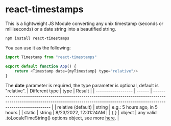 # react-timestamps

This is a lightweight JS Module converting any unix timestamp (seconds or milliseconds) or a date string into a beautified string. 

```
npm install react-timestamps
```

You can use it as the following:
```js
import Timestamp from "react-timestamps"

export default function App() {
    return <Timestamp date={myTimestamp} type="relative"/>
}
```
The **date** parameter is required, the type parameter is optional, default is "relative". 
| Different type     | type   | Result                                                                                                                                                                                   |
| ------------------ | ------ | ---------------------------------------------------------------------------------------------------------------------------------------------------------------------------------------- |
| relative (default) | string | e.g.: 5 hours ago, in 5 hours                                                                                                                                                            |
| static             | string | 8/23/2022, 12:01:24AM                                                                                                                                                                    |
| { }                | object | any valid .toLocaleTimeString() options object, see more [here](https://developer.mozilla.org/en-US/docs/Web/JavaScript/Reference/Global_Objects/Date/toLocaleTimeString#using_options). |